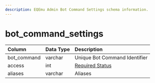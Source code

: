 ```yaml
---
description: EQEmu Admin Bot Command Settings schema information.
---
```


# bot\_command\_settings

| Column | Data Type | Description |
| :--- | :--- | :--- |
| bot\_command | varchar | Unique Bot Command Identifier |
| access | int | [Required Status](../account/account.md) |
| aliases | varchar | Aliases |

